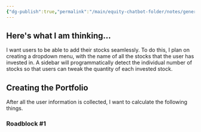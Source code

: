 ```yaml
---
{"dg-publish":true,"permalink":"/main/equity-chatbot-folder/notes/generating-the-portfolio/"}
---
```


## Here's what I am thinking...

I want users to be able to add their stocks seamlessly. To do this, I plan on creating a dropdown menu, with the name of all the stocks that the user has invested in. A sidebar will programmatically detect the individual number of stocks so that users can tweak the quantity of each invested stock. 

<style> .container {font-family: sans-serif; text-align: center;} .button-wrapper button {z-index: 1;height: 40px; width: 100px; margin: 10px;padding: 5px;} .excalidraw .App-menu_top .buttonList { display: flex;} .excalidraw-wrapper { height: 800px; margin: 50px; position: relative;} :root[dir="ltr"] .excalidraw .layer-ui__wrapper .zen-mode-transition.App-menu_bottom--transition-left {transform: none;} </style><script src="https://cdn.jsdelivr.net/npm/react@17/umd/react.production.min.js"></script><script src="https://cdn.jsdelivr.net/npm/react-dom@17/umd/react-dom.production.min.js"></script><script type="text/javascript" src="https://cdn.jsdelivr.net/npm/@excalidraw/excalidraw@0/dist/excalidraw.production.min.js"></script><div id="Drawing_2024-12-04_1952.48.excalidraw.md1"></div><script>(function(){const InitialData={"type":"excalidraw","version":2,"source":"https://github.com/zsviczian/obsidian-excalidraw-plugin/releases/tag/2.6.7","elements":[{"id":"qYZwBadkqXLs9NfVv8ftD","type":"rectangle","x":222.20001220703125,"y":103.5250015258789,"width":590.3999633789062,"height":392.0000305175781,"angle":0,"strokeColor":"#1e1e1e","backgroundColor":"transparent","fillStyle":"solid","strokeWidth":2,"strokeStyle":"solid","roughness":1,"opacity":100,"groupIds":[],"frameId":null,"index":"a0","roundness":{"type":3},"seed":1828692862,"version":209,"versionNonce":1946305662,"isDeleted":false,"boundElements":[{"id":"oobJTH4954EQYdxRG81jb","type":"arrow"},{"id":"sFvXDqvHIyNrO9wc5kAhC","type":"arrow"}],"updated":1733342371709,"link":null,"locked":false},{"id":"qIfpQ2if","type":"text","x":254.20001220703125,"y":133.92499542236328,"width":267.65985107421875,"height":25,"angle":0,"strokeColor":"#1e1e1e","backgroundColor":"transparent","fillStyle":"solid","strokeWidth":2,"strokeStyle":"solid","roughness":1,"opacity":100,"groupIds":[],"frameId":null,"index":"a1","roundness":null,"seed":1020562686,"version":28,"versionNonce":1667509182,"isDeleted":false,"boundElements":null,"updated":1733342071721,"link":null,"locked":false,"text":"Ekalavya Equity Dashboard","rawText":"Ekalavya Equity Dashboard","fontSize":20,"fontFamily":5,"textAlign":"left","verticalAlign":"top","containerId":null,"originalText":"Ekalavya Equity Dashboard","autoResize":true,"lineHeight":1.25},{"id":"nm9vRM1PMkxzmNvTqL9jK","type":"rectangle","x":256.60003662109375,"y":169.12499237060547,"width":537.6000366210938,"height":27.199996948242188,"angle":0,"strokeColor":"#1e1e1e","backgroundColor":"transparent","fillStyle":"solid","strokeWidth":2,"strokeStyle":"solid","roughness":1,"opacity":100,"groupIds":[],"frameId":null,"index":"a2","roundness":{"type":3},"seed":1873019902,"version":118,"versionNonce":35490494,"isDeleted":false,"boundElements":null,"updated":1733342076117,"link":null,"locked":false},{"id":"t7tXvuPZ","type":"text","x":274.20001220703125,"y":173.22501373291016,"width":204.23980712890625,"height":20,"angle":0,"strokeColor":"#1e1e1e","backgroundColor":"transparent","fillStyle":"solid","strokeWidth":2,"strokeStyle":"solid","roughness":1,"opacity":100,"groupIds":[],"frameId":null,"index":"a4","roundness":null,"seed":426816226,"version":98,"versionNonce":1167035810,"isDeleted":false,"boundElements":null,"updated":1733342151234,"link":null,"locked":false,"text":"Selectbox with multiselect","rawText":"Selectbox with multiselect","fontSize":16,"fontFamily":5,"textAlign":"left","verticalAlign":"top","containerId":null,"originalText":"Selectbox with multiselect","autoResize":true,"lineHeight":1.25},{"id":"xQlogvnf_wGvX9hQVKIR7","type":"rectangle","x":325.40008544921875,"y":224.32498931884766,"width":376.79998779296875,"height":200,"angle":0,"strokeColor":"#1e1e1e","backgroundColor":"transparent","fillStyle":"solid","strokeWidth":2,"strokeStyle":"solid","roughness":1,"opacity":100,"groupIds":[],"frameId":null,"index":"a5","roundness":{"type":3},"seed":1433384382,"version":164,"versionNonce":1336938274,"isDeleted":false,"boundElements":[],"updated":1733342255304,"link":null,"locked":false},{"id":"DSY8bqeW","type":"text","x":431.800048828125,"y":307.5250015258789,"width":182.3677978515625,"height":20,"angle":0,"strokeColor":"#1e1e1e","backgroundColor":"transparent","fillStyle":"solid","strokeWidth":2,"strokeStyle":"solid","roughness":1,"opacity":100,"groupIds":[],"frameId":null,"index":"a6","roundness":null,"seed":240955490,"version":114,"versionNonce":1157522402,"isDeleted":false,"boundElements":null,"updated":1733342198985,"link":null,"locked":false,"text":"Portfolio blah blah blah","rawText":"Portfolio blah blah blah","fontSize":16,"fontFamily":5,"textAlign":"left","verticalAlign":"top","containerId":null,"originalText":"Portfolio blah blah blah","autoResize":true,"lineHeight":1.25},{"id":"oobJTH4954EQYdxRG81jb","type":"arrow","x":741.4000244140625,"y":417.9248733520508,"width":2.39996337890625,"height":66.40008544921875,"angle":0,"strokeColor":"#1e1e1e","backgroundColor":"transparent","fillStyle":"solid","strokeWidth":2,"strokeStyle":"solid","roughness":1,"opacity":100,"groupIds":[],"frameId":null,"index":"a7","roundness":{"type":2},"seed":13937534,"version":576,"versionNonce":894982626,"isDeleted":false,"boundElements":[{"type":"text","id":"eZj2VzpA"}],"updated":1733342274386,"link":null,"locked":false,"points":[[0,0],[-2.39996337890625,66.40008544921875]],"lastCommittedPoint":null,"startBinding":null,"endBinding":{"elementId":"qYZwBadkqXLs9NfVv8ftD","focus":0.7551816165197536,"gap":1,"fixedPoint":null},"startArrowhead":null,"endArrowhead":"arrow","elbowed":false},{"id":"eZj2VzpA","type":"text","x":674.564094543457,"y":441.12491607666016,"width":131.2718963623047,"height":20,"angle":0,"strokeColor":"#1e1e1e","backgroundColor":"transparent","fillStyle":"solid","strokeWidth":2,"strokeStyle":"solid","roughness":1,"opacity":100,"groupIds":[],"frameId":null,"index":"a8","roundness":null,"seed":123360226,"version":19,"versionNonce":249944802,"isDeleted":false,"boundElements":null,"updated":1733342255321,"link":null,"locked":false,"text":"Rest down there","rawText":"Rest down there","fontSize":16,"fontFamily":5,"textAlign":"center","verticalAlign":"middle","containerId":"oobJTH4954EQYdxRG81jb","originalText":"Rest down there","autoResize":true,"lineHeight":1.25},{"id":"8SAXYU7flC9vc79nliEIX","type":"rectangle","x":228.60012817382812,"y":605.9249801635742,"width":590.3999633789062,"height":392.0000305175781,"angle":0,"strokeColor":"#1e1e1e","backgroundColor":"transparent","fillStyle":"solid","strokeWidth":2,"strokeStyle":"solid","roughness":1,"opacity":100,"groupIds":[],"frameId":null,"index":"aA","roundness":{"type":3},"seed":1915744958,"version":361,"versionNonce":1136508158,"isDeleted":false,"boundElements":[{"id":"sFvXDqvHIyNrO9wc5kAhC","type":"arrow"}],"updated":1733342371709,"link":null,"locked":false},{"id":"GBOS8ygo","type":"text","x":260.6001281738281,"y":636.3249740600586,"width":267.65985107421875,"height":25,"angle":0,"strokeColor":"#1e1e1e","backgroundColor":"transparent","fillStyle":"solid","strokeWidth":2,"strokeStyle":"solid","roughness":1,"opacity":100,"groupIds":[],"frameId":null,"index":"aB","roundness":null,"seed":1600056062,"version":146,"versionNonce":1402584190,"isDeleted":false,"boundElements":[],"updated":1733342357933,"link":null,"locked":false,"text":"Ekalavya Equity Dashboard","rawText":"Ekalavya Equity Dashboard","fontSize":20,"fontFamily":5,"textAlign":"left","verticalAlign":"top","containerId":null,"originalText":"Ekalavya Equity Dashboard","autoResize":true,"lineHeight":1.25},{"id":"RAwg_jWiO3oDpLK4RV_Oe","type":"rectangle","x":263.0001525878906,"y":671.5249710083008,"width":537.6000366210938,"height":27.199996948242188,"angle":0,"strokeColor":"#1e1e1e","backgroundColor":"transparent","fillStyle":"solid","strokeWidth":2,"strokeStyle":"solid","roughness":1,"opacity":100,"groupIds":[],"frameId":null,"index":"aC","roundness":{"type":3},"seed":1954863934,"version":236,"versionNonce":208239806,"isDeleted":false,"boundElements":[],"updated":1733342357933,"link":null,"locked":false},{"id":"oR4MWlYj","type":"text","x":280.6001281738281,"y":675.6249923706055,"width":204.23980712890625,"height":20,"angle":0,"strokeColor":"#1e1e1e","backgroundColor":"transparent","fillStyle":"solid","strokeWidth":2,"strokeStyle":"solid","roughness":1,"opacity":100,"groupIds":[],"frameId":null,"index":"aD","roundness":null,"seed":134398846,"version":216,"versionNonce":1305949438,"isDeleted":false,"boundElements":[],"updated":1733342357933,"link":null,"locked":false,"text":"Selectbox with multiselect","rawText":"Selectbox with multiselect","fontSize":16,"fontFamily":5,"textAlign":"left","verticalAlign":"top","containerId":null,"originalText":"Selectbox with multiselect","autoResize":true,"lineHeight":1.25},{"id":"gG0qym9ZRjwwAqH3hqpHP","type":"rectangle","x":331.8002014160156,"y":726.724967956543,"width":376.79998779296875,"height":200,"angle":0,"strokeColor":"#1e1e1e","backgroundColor":"transparent","fillStyle":"solid","strokeWidth":2,"strokeStyle":"solid","roughness":1,"opacity":100,"groupIds":[],"frameId":null,"index":"aE","roundness":{"type":3},"seed":2082055102,"version":282,"versionNonce":1097065790,"isDeleted":false,"boundElements":[],"updated":1733342357933,"link":null,"locked":false},{"id":"pWqvx9vt","type":"text","x":438.2001647949219,"y":809.9249801635742,"width":182.3677978515625,"height":20,"angle":0,"strokeColor":"#1e1e1e","backgroundColor":"transparent","fillStyle":"solid","strokeWidth":2,"strokeStyle":"solid","roughness":1,"opacity":100,"groupIds":[],"frameId":null,"index":"aF","roundness":null,"seed":1122663422,"version":232,"versionNonce":946900350,"isDeleted":false,"boundElements":[],"updated":1733342357933,"link":null,"locked":false,"text":"Portfolio blah blah blah","rawText":"Portfolio blah blah blah","fontSize":16,"fontFamily":5,"textAlign":"left","verticalAlign":"top","containerId":null,"originalText":"Portfolio blah blah blah","autoResize":true,"lineHeight":1.25},{"id":"sFvXDqvHIyNrO9wc5kAhC","type":"arrow","x":515.7999877929688,"y":518.9249954223633,"width":1.60003662109375,"height":65.60000610351562,"angle":0,"strokeColor":"#1e1e1e","backgroundColor":"transparent","fillStyle":"solid","strokeWidth":2,"strokeStyle":"solid","roughness":1,"opacity":100,"groupIds":[],"frameId":null,"index":"aM","roundness":{"type":2},"seed":1441646078,"version":56,"versionNonce":92641250,"isDeleted":false,"boundElements":[],"updated":1733342373798,"link":null,"locked":false,"points":[[0,0],[1.60003662109375,65.60000610351562]],"lastCommittedPoint":null,"startBinding":{"elementId":"qYZwBadkqXLs9NfVv8ftD","focus":0.02317265705460965,"gap":23.39996337890625,"fixedPoint":null},"endBinding":{"elementId":"8SAXYU7flC9vc79nliEIX","focus":-0.003658655864015408,"gap":21.399978637695312,"fixedPoint":null},"startArrowhead":null,"endArrowhead":"arrow","elbowed":false},{"id":"gy7ieVPiSzKK-hnCbdHAm","type":"rectangle","x":228.60003662109375,"y":606.5250015258789,"width":203.199951171875,"height":391.1999816894531,"angle":0,"strokeColor":"#1e1e1e","backgroundColor":"#ffffff","fillStyle":"solid","strokeWidth":2,"strokeStyle":"solid","roughness":1,"opacity":100,"groupIds":[],"frameId":null,"index":"aO","roundness":{"type":3},"seed":1662097342,"version":317,"versionNonce":513195198,"isDeleted":false,"boundElements":[{"id":"HCcEdjDj8npkLHR-ak36Y","type":"arrow"}],"updated":1733342590591,"link":null,"locked":false},{"id":"L79mxd4E","type":"text","x":259,"y":647.3249893188477,"width":58.22395324707031,"height":20,"angle":0,"strokeColor":"#1e1e1e","backgroundColor":"#ffffff","fillStyle":"solid","strokeWidth":2,"strokeStyle":"solid","roughness":1,"opacity":100,"groupIds":[],"frameId":null,"index":"aP","roundness":null,"seed":1567691646,"version":11,"versionNonce":1253361342,"isDeleted":false,"boundElements":[{"id":"HCcEdjDj8npkLHR-ak36Y","type":"arrow"}],"updated":1733342535222,"link":null,"locked":false,"text":"Sidebar","rawText":"Sidebar","fontSize":16,"fontFamily":5,"textAlign":"left","verticalAlign":"top","containerId":null,"originalText":"Sidebar","autoResize":true,"lineHeight":1.25},{"id":"QbBtSMDCIsdGdh03McSZ-","type":"line","x":249.4000244140625,"y":681.7250137329102,"width":156.79998779296875,"height":0.800018310546875,"angle":0,"strokeColor":"#1e1e1e","backgroundColor":"#ffffff","fillStyle":"solid","strokeWidth":2,"strokeStyle":"solid","roughness":1,"opacity":100,"groupIds":[],"frameId":null,"index":"aQ","roundness":{"type":2},"seed":1594489058,"version":54,"versionNonce":75892258,"isDeleted":false,"boundElements":null,"updated":1733342419377,"link":null,"locked":false,"points":[[0,0],[156.79998779296875,-0.800018310546875]],"lastCommittedPoint":null,"startBinding":null,"endBinding":null,"startArrowhead":null,"endArrowhead":null},{"id":"GV6LdinWaMRueLoUxUxqS","type":"ellipse","x":323,"y":672.1250076293945,"width":22.4000244140625,"height":21.600006103515625,"angle":0,"strokeColor":"#f08c00","backgroundColor":"#ffec99","fillStyle":"solid","strokeWidth":2,"strokeStyle":"solid","roughness":1,"opacity":100,"groupIds":[],"frameId":null,"index":"aR","roundness":{"type":2},"seed":1139077602,"version":46,"versionNonce":1249799138,"isDeleted":false,"boundElements":null,"updated":1733342432299,"link":null,"locked":false},{"id":"HCcEdjDj8npkLHR-ak36Y","type":"arrow","x":153.03707972186896,"y":603.3249893188477,"width":97.96298131328729,"height":76,"angle":0,"strokeColor":"#f08c00","backgroundColor":"#ffec99","fillStyle":"solid","strokeWidth":2,"strokeStyle":"solid","roughness":1,"opacity":100,"groupIds":[],"frameId":null,"index":"aS","roundness":{"type":2},"seed":99230590,"version":767,"versionNonce":1396269054,"isDeleted":false,"boundElements":[],"updated":1733342781861,"link":null,"locked":false,"points":[[0,0],[7.562895864068537,44.79998779296875],[45.16287145000604,64.80001831054688],[97.96298131328729,76]],"lastCommittedPoint":[106.4000244140625,59.20001220703125],"startBinding":{"elementId":"YO92Wt7s","focus":0.23093114635269416,"gap":14.399993896484375,"fixedPoint":null},"endBinding":{"elementId":"L79mxd4E","focus":-1.8467847376734683,"gap":12,"fixedPoint":null},"startArrowhead":null,"endArrowhead":"arrow","elbowed":false},{"id":"YO92Wt7s","type":"text","x":65.18399047851562,"y":548.9249954223633,"width":215.39178466796875,"height":40,"angle":0,"strokeColor":"#1e1e1e","backgroundColor":"#ffec99","fillStyle":"solid","strokeWidth":2,"strokeStyle":"solid","roughness":1,"opacity":100,"groupIds":[],"frameId":null,"index":"aU","roundness":null,"seed":1844189374,"version":217,"versionNonce":1330163774,"isDeleted":false,"boundElements":[{"id":"HCcEdjDj8npkLHR-ak36Y","type":"arrow"}],"updated":1733342807551,"link":null,"locked":false,"text":"Time Slider\n(to calculate total returns)","rawText":"Time Slider\n(to calculate total returns)","fontSize":16,"fontFamily":5,"textAlign":"center","verticalAlign":"top","containerId":null,"originalText":"Time Slider\n(to calculate total returns)","autoResize":true,"lineHeight":1.25},{"id":"ZvgDinslvYd0Y-La8dFja","type":"rectangle","x":259,"y":746.5250015258789,"width":156.79998779296875,"height":21.600006103515625,"angle":0,"strokeColor":"#1e1e1e","backgroundColor":"#ffec99","fillStyle":"solid","strokeWidth":2,"strokeStyle":"solid","roughness":1,"opacity":100,"groupIds":[],"frameId":null,"index":"aV","roundness":{"type":3},"seed":72112510,"version":81,"versionNonce":307068898,"isDeleted":false,"boundElements":[{"id":"QHsbfM-JSnMQTLJ0yDN3q","type":"arrow"}],"updated":1733342732217,"link":null,"locked":false},{"id":"bFzVxiIq","type":"text","x":269.12403869628906,"y":748.9249954223633,"width":107.75192260742188,"height":20,"angle":0,"strokeColor":"#1e1e1e","backgroundColor":"#ffec99","fillStyle":"solid","strokeWidth":2,"strokeStyle":"solid","roughness":1,"opacity":100,"groupIds":[],"frameId":null,"index":"aW","roundness":null,"seed":458735394,"version":44,"versionNonce":684282914,"isDeleted":false,"boundElements":null,"updated":1733342571259,"link":null,"locked":false,"text":"Number Select","rawText":"Number Select","fontSize":16,"fontFamily":5,"textAlign":"center","verticalAlign":"top","containerId":null,"originalText":"Number Select","autoResize":true,"lineHeight":1.25},{"id":"7oljeveR","type":"text","x":254.16803741455078,"y":721.7250137329102,"width":46.46397399902344,"height":20,"angle":0,"strokeColor":"#1e1e1e","backgroundColor":"#ffec99","fillStyle":"solid","strokeWidth":2,"strokeStyle":"solid","roughness":1,"opacity":100,"groupIds":[],"frameId":null,"index":"aX","roundness":null,"seed":1110979490,"version":18,"versionNonce":2092543778,"isDeleted":false,"boundElements":null,"updated":1733342583442,"link":null,"locked":false,"text":"Stock","rawText":"Stock","fontSize":16,"fontFamily":5,"textAlign":"center","verticalAlign":"top","containerId":null,"originalText":"Stock","autoResize":true,"lineHeight":1.25},{"id":"i9v4btRPcj7lobKgVr-6w","type":"rectangle","x":261.41601181030273,"y":809.3250045776367,"width":156.79998779296875,"height":21.600006103515625,"angle":0,"strokeColor":"#1e1e1e","backgroundColor":"#ffec99","fillStyle":"solid","strokeWidth":2,"strokeStyle":"solid","roughness":1,"opacity":100,"groupIds":[],"frameId":null,"index":"aY","roundness":{"type":3},"seed":1456971518,"version":123,"versionNonce":487702270,"isDeleted":false,"boundElements":[],"updated":1733342604273,"link":null,"locked":false},{"id":"aLXJkiJd","type":"text","x":271.5400505065918,"y":811.7249984741211,"width":107.75192260742188,"height":20,"angle":0,"strokeColor":"#1e1e1e","backgroundColor":"#ffec99","fillStyle":"solid","strokeWidth":2,"strokeStyle":"solid","roughness":1,"opacity":100,"groupIds":[],"frameId":null,"index":"aZ","roundness":null,"seed":1657212734,"version":88,"versionNonce":886228002,"isDeleted":false,"boundElements":[{"id":"pH8S_QOee4Jf7lPTclUTm","type":"arrow"}],"updated":1733342699401,"link":null,"locked":false,"text":"Number Select","rawText":"Number Select","fontSize":16,"fontFamily":5,"textAlign":"center","verticalAlign":"top","containerId":null,"originalText":"Number Select","autoResize":true,"lineHeight":1.25},{"id":"oGMl9WYf","type":"text","x":256.5840492248535,"y":784.525016784668,"width":46.46397399902344,"height":20,"angle":0,"strokeColor":"#1e1e1e","backgroundColor":"#ffec99","fillStyle":"solid","strokeWidth":2,"strokeStyle":"solid","roughness":1,"opacity":100,"groupIds":[],"frameId":null,"index":"aa","roundness":null,"seed":1474197374,"version":61,"versionNonce":772839294,"isDeleted":false,"boundElements":[],"updated":1733342604273,"link":null,"locked":false,"text":"Stock","rawText":"Stock","fontSize":16,"fontFamily":5,"textAlign":"center","verticalAlign":"top","containerId":null,"originalText":"Stock","autoResize":true,"lineHeight":1.25},{"id":"qW5oX-aepq2B4o5IiB_PT","type":"rectangle","x":258.2159996032715,"y":877.3250045776367,"width":156.79998779296875,"height":21.600006103515625,"angle":0,"strokeColor":"#1e1e1e","backgroundColor":"#ffec99","fillStyle":"solid","strokeWidth":2,"strokeStyle":"solid","roughness":1,"opacity":100,"groupIds":[],"frameId":null,"index":"aj","roundness":{"type":3},"seed":300195902,"version":162,"versionNonce":776138046,"isDeleted":false,"boundElements":[],"updated":1733342607939,"link":null,"locked":false},{"id":"ygg4qmO1","type":"text","x":268.34003829956055,"y":879.7249984741211,"width":107.75192260742188,"height":20,"angle":0,"strokeColor":"#1e1e1e","backgroundColor":"#ffec99","fillStyle":"solid","strokeWidth":2,"strokeStyle":"solid","roughness":1,"opacity":100,"groupIds":[],"frameId":null,"index":"ak","roundness":null,"seed":1327622270,"version":126,"versionNonce":1143903614,"isDeleted":false,"boundElements":[],"updated":1733342607939,"link":null,"locked":false,"text":"Number Select","rawText":"Number Select","fontSize":16,"fontFamily":5,"textAlign":"center","verticalAlign":"top","containerId":null,"originalText":"Number Select","autoResize":true,"lineHeight":1.25},{"id":"fPWom08j","type":"text","x":253.38403701782227,"y":852.525016784668,"width":46.46397399902344,"height":20,"angle":0,"strokeColor":"#1e1e1e","backgroundColor":"#ffec99","fillStyle":"solid","strokeWidth":2,"strokeStyle":"solid","roughness":1,"opacity":100,"groupIds":[],"frameId":null,"index":"al","roundness":null,"seed":1040984254,"version":101,"versionNonce":1029166242,"isDeleted":false,"boundElements":[{"id":"o_0w64Xr8Eihgagg0-7JM","type":"arrow"}],"updated":1733342717324,"link":null,"locked":false,"text":"Stock","rawText":"Stock","fontSize":16,"fontFamily":5,"textAlign":"center","verticalAlign":"top","containerId":null,"originalText":"Stock","autoResize":true,"lineHeight":1.25},{"id":"pH8S_QOee4Jf7lPTclUTm","type":"arrow","x":120.96657549537122,"y":732.8107242235307,"width":136.63891851035436,"height":88.14542416983545,"angle":0,"strokeColor":"#f08c00","backgroundColor":"#ffec99","fillStyle":"solid","strokeWidth":2,"strokeStyle":"solid","roughness":1,"opacity":100,"groupIds":[],"frameId":null,"index":"ay","roundness":{"type":2},"seed":526014114,"version":943,"versionNonce":1234261218,"isDeleted":false,"boundElements":[],"updated":1733342706533,"link":null,"locked":false,"points":[[0,0],[53.179028167300885,31.78704750826728],[82.10371023010407,74.34282794854721],[136.63891851035436,88.14542416983545]],"lastCommittedPoint":null,"startBinding":null,"endBinding":{"elementId":"aLXJkiJd","focus":-0.693596210221283,"gap":13.934556500866222,"fixedPoint":null},"startArrowhead":null,"endArrowhead":"arrow","elbowed":false},{"id":"o_0w64Xr8Eihgagg0-7JM","type":"arrow","x":122.9959760112518,"y":736.3266069734085,"width":127.09610887235402,"height":149.74002804025997,"angle":0,"strokeColor":"#f08c00","backgroundColor":"#ffec99","fillStyle":"solid","strokeWidth":2,"strokeStyle":"solid","roughness":1,"opacity":100,"groupIds":[],"frameId":null,"index":"az","roundness":{"type":2},"seed":712600190,"version":1097,"versionNonce":1998987682,"isDeleted":false,"boundElements":[],"updated":1733342722630,"link":null,"locked":false,"points":[[0,0],[50.576479822702765,31.787047508267165],[52.607699014000104,119.45436088756912],[127.09610887235402,149.74002804025997]],"lastCommittedPoint":null,"startBinding":null,"endBinding":{"elementId":"fPWom08j","focus":-1.7652106534894119,"gap":13.541618229000505,"fixedPoint":null},"startArrowhead":null,"endArrowhead":"arrow","elbowed":false},{"id":"QHsbfM-JSnMQTLJ0yDN3q","type":"arrow","x":124.68373309033473,"y":736.57811010381,"width":119.28839765132273,"height":33.56894177109223,"angle":0,"strokeColor":"#f08c00","backgroundColor":"#ffec99","fillStyle":"solid","strokeWidth":2,"strokeStyle":"solid","roughness":1,"opacity":100,"groupIds":[],"frameId":null,"index":"b00","roundness":{"type":2},"seed":1455874494,"version":1482,"versionNonce":2092069502,"isDeleted":false,"boundElements":[],"updated":1733342745477,"link":null,"locked":false,"points":[[0,0],[27.153213785134938,15.303976576864557],[50.872666784268006,33.56894177109223],[119.28839765132273,21.345657422977638]],"lastCommittedPoint":null,"startBinding":null,"endBinding":{"elementId":"ZvgDinslvYd0Y-La8dFja","focus":0.6487352337052629,"gap":15.027869258342548,"fixedPoint":null},"startArrowhead":null,"endArrowhead":"arrow","elbowed":false},{"id":"XrwQ4ikG","type":"text","x":-39.061368701316326,"y":686.8776240130535,"width":237.33580017089844,"height":40,"angle":0,"strokeColor":"#1e1e1e","backgroundColor":"#ffec99","fillStyle":"solid","strokeWidth":1,"strokeStyle":"solid","roughness":1,"opacity":100,"groupIds":[],"frameId":null,"index":"b01","roundness":null,"seed":951623714,"version":134,"versionNonce":1186706558,"isDeleted":false,"boundElements":null,"updated":1733342773171,"link":null,"locked":false,"text":"Number of Counters \nmatches the number of stocks","rawText":"Number of Counters \nmatches the number of stocks","fontSize":16,"fontFamily":5,"textAlign":"center","verticalAlign":"top","containerId":null,"originalText":"Number of Counters \nmatches the number of stocks","autoResize":true,"lineHeight":1.25},{"id":"UHDZ1dBscHk4me-cEgg7b","type":"arrow","x":742.2001037597656,"y":891.5248641967773,"width":432.21837936434486,"height":6.040240380607315,"angle":0,"strokeColor":"#1e1e1e","backgroundColor":"transparent","fillStyle":"solid","strokeWidth":2,"strokeStyle":"solid","roughness":1,"opacity":100,"groupIds":[],"frameId":null,"index":"am","roundness":{"type":2},"seed":1651919934,"version":825,"versionNonce":142784894,"isDeleted":true,"boundElements":[],"updated":1733342605555,"link":null,"locked":false,"points":[[0,0],[-432.21837936434486,-6.040240380607315]],"lastCommittedPoint":null,"startBinding":null,"endBinding":{"elementId":"8SAXYU7flC9vc79nliEIX","focus":0.7324470266201638,"gap":1,"fixedPoint":null},"startArrowhead":null,"endArrowhead":"arrow","elbowed":false},{"id":"2IZEUjoX","type":"text","x":738.4648912371558,"y":896.3327400936003,"width":6.399993896484375,"height":20,"angle":0,"strokeColor":"#1e1e1e","backgroundColor":"transparent","fillStyle":"solid","strokeWidth":2,"strokeStyle":"solid","roughness":1,"opacity":100,"groupIds":[],"frameId":null,"index":"an","roundness":null,"seed":2023625854,"version":27,"versionNonce":1094591842,"isDeleted":true,"boundElements":[],"updated":1733342605555,"link":null,"locked":false,"text":"","rawText":"","fontSize":16,"fontFamily":5,"textAlign":"center","verticalAlign":"middle","containerId":"UHDZ1dBscHk4me-cEgg7b","originalText":"","autoResize":true,"lineHeight":1.25},{"id":"uOmM6h4o","type":"text","x":287,"y":183.5250015258789,"width":8,"height":25,"angle":0,"strokeColor":"#1e1e1e","backgroundColor":"transparent","fillStyle":"solid","strokeWidth":2,"strokeStyle":"solid","roughness":1,"opacity":100,"groupIds":[],"frameId":null,"index":"ao","roundness":null,"seed":1306100478,"version":6,"versionNonce":355129790,"isDeleted":true,"boundElements":null,"updated":1733342605555,"link":null,"locked":false,"text":"","rawText":"","fontSize":20,"fontFamily":5,"textAlign":"left","verticalAlign":"top","containerId":null,"originalText":"","autoResize":true,"lineHeight":1.25},{"id":"65Y6dDVr","type":"text","x":737.0000457763672,"y":441.12491607666016,"width":6.399993896484375,"height":20,"angle":0,"strokeColor":"#1e1e1e","backgroundColor":"transparent","fillStyle":"solid","strokeWidth":2,"strokeStyle":"solid","roughness":1,"opacity":100,"groupIds":[],"frameId":null,"index":"ap","roundness":null,"seed":1761636514,"version":6,"versionNonce":1255614754,"isDeleted":true,"boundElements":null,"updated":1733342605555,"link":null,"locked":false,"text":"","rawText":"","fontSize":16,"fontFamily":5,"textAlign":"center","verticalAlign":"middle","containerId":null,"originalText":"","autoResize":true,"lineHeight":1.25},{"id":"uYhQJWRYaxXO7sqdbvhAv","type":"arrow","x":509.4000244140625,"y":514.9249954223633,"width":164.79998779296875,"height":88,"angle":0,"strokeColor":"#1e1e1e","backgroundColor":"transparent","fillStyle":"solid","strokeWidth":2,"strokeStyle":"solid","roughness":1,"opacity":100,"groupIds":[],"frameId":null,"index":"aq","roundness":{"type":2},"seed":309234494,"version":305,"versionNonce":1348792830,"isDeleted":true,"boundElements":[],"updated":1733342605555,"link":null,"locked":false,"points":[[0,0],[2.39996337890625,69.60000610351562],[-0.79998779296875,84.80001831054688],[77.5999755859375,-3.199981689453125],[164,20]],"lastCommittedPoint":[164,20],"startBinding":null,"endBinding":null,"startArrowhead":null,"endArrowhead":"arrow","elbowed":false},{"id":"HVWsDkkY","type":"text","x":505.40003967285156,"y":589.7250137329102,"width":6.399993896484375,"height":20,"angle":0,"strokeColor":"#1e1e1e","backgroundColor":"transparent","fillStyle":"solid","strokeWidth":2,"strokeStyle":"solid","roughness":1,"opacity":100,"groupIds":[],"frameId":null,"index":"ar","roundness":null,"seed":5589630,"version":5,"versionNonce":169456866,"isDeleted":true,"boundElements":null,"updated":1733342605555,"link":null,"locked":false,"text":"","rawText":"","fontSize":16,"fontFamily":5,"textAlign":"center","verticalAlign":"middle","containerId":"uYhQJWRYaxXO7sqdbvhAv","originalText":"","autoResize":true,"lineHeight":1.25},{"id":"4BmMbDag","type":"text","x":513.4000091552734,"y":541.7249984741211,"width":6.399993896484375,"height":20,"angle":0,"strokeColor":"#1e1e1e","backgroundColor":"transparent","fillStyle":"solid","strokeWidth":2,"strokeStyle":"solid","roughness":1,"opacity":100,"groupIds":[],"frameId":null,"index":"as","roundness":null,"seed":1710271650,"version":5,"versionNonce":87163454,"isDeleted":true,"boundElements":null,"updated":1733342605555,"link":null,"locked":false,"text":"","rawText":"","fontSize":16,"fontFamily":5,"textAlign":"center","verticalAlign":"middle","containerId":"sFvXDqvHIyNrO9wc5kAhC","originalText":"","autoResize":true,"lineHeight":1.25},{"id":"y0vxdKGV","type":"text","x":202.52169994357976,"y":694.0844138536388,"width":6.399993896484375,"height":20,"angle":0,"strokeColor":"#f08c00","backgroundColor":"#ffec99","fillStyle":"solid","strokeWidth":2,"strokeStyle":"solid","roughness":1,"opacity":100,"groupIds":[],"frameId":null,"index":"at","roundness":null,"seed":272759714,"version":5,"versionNonce":546621602,"isDeleted":true,"boundElements":null,"updated":1733342605555,"link":null,"locked":false,"text":"","rawText":"","fontSize":16,"fontFamily":5,"textAlign":"center","verticalAlign":"middle","containerId":"HCcEdjDj8npkLHR-ak36Y","originalText":"","autoResize":true,"lineHeight":1.25},{"id":"tQECEp7haYkbI6zxZP6nK","type":"freedraw","x":395,"y":625.525032043457,"width":19.20001220703125,"height":20,"angle":0,"strokeColor":"#1e1e1e","backgroundColor":"#ffec99","fillStyle":"solid","strokeWidth":2,"strokeStyle":"solid","roughness":1,"opacity":100,"groupIds":[],"frameId":null,"index":"au","roundness":null,"seed":731602494,"version":23,"versionNonce":1710983586,"isDeleted":true,"boundElements":null,"updated":1733342637987,"link":null,"locked":false,"points":[[0,0],[1.60003662109375,1.5999755859375],[3.20001220703125,3.199951171875],[6.4000244140625,6.39996337890625],[8,8],[9.60003662109375,9.5999755859375],[10.4000244140625,10.39996337890625],[10.4000244140625,11.199951171875],[11.20001220703125,12.79998779296875],[12,12.79998779296875],[12.79998779296875,14.39996337890625],[13.60003662109375,15.199951171875],[15.20001220703125,15.199951171875],[15.20001220703125,16.79998779296875],[16,17.5999755859375],[16.79998779296875,17.5999755859375],[17.60003662109375,18.39996337890625],[18.4000244140625,19.199951171875],[19.20001220703125,20],[18.4000244140625,20],[18.4000244140625,20]],"pressures":[],"simulatePressure":true,"lastCommittedPoint":[18.4000244140625,20]},{"id":"7HHHLUzPEGqsV44ADHgLe","type":"freedraw","x":392.60003662109375,"y":623.9249954223633,"width":15.199951171875,"height":18.4000244140625,"angle":0,"strokeColor":"#1e1e1e","backgroundColor":"#ffec99","fillStyle":"solid","strokeWidth":1,"strokeStyle":"solid","roughness":1,"opacity":100,"groupIds":[],"frameId":null,"index":"av","roundness":null,"seed":905509310,"version":19,"versionNonce":2140777022,"isDeleted":true,"boundElements":null,"updated":1733342651298,"link":null,"locked":false,"points":[[0,0],[1.5999755859375,2.4000244140625],[3.199951171875,4],[5.5999755859375,6.4000244140625],[6.39996337890625,8],[8,9.60003662109375],[8.79998779296875,11.20001220703125],[10.39996337890625,13.60003662109375],[11.199951171875,14.4000244140625],[12,14.4000244140625],[12,15.20001220703125],[12.79998779296875,16],[13.5999755859375,16.79998779296875],[13.5999755859375,17.60003662109375],[14.39996337890625,17.60003662109375],[15.199951171875,18.4000244140625],[15.199951171875,18.4000244140625]],"pressures":[],"simulatePressure":true,"lastCommittedPoint":[15.199951171875,18.4000244140625]},{"id":"t2SyslCcsB_6WzFVSl-CW","type":"freedraw","x":411.79998779296875,"y":619.1250076293945,"width":20,"height":24,"angle":0,"strokeColor":"#1e1e1e","backgroundColor":"#ffec99","fillStyle":"solid","strokeWidth":1,"strokeStyle":"solid","roughness":1,"opacity":100,"groupIds":[],"frameId":null,"index":"aw","roundness":null,"seed":301229730,"version":43,"versionNonce":681679358,"isDeleted":true,"boundElements":null,"updated":1733342651144,"link":null,"locked":false,"points":[[0,0],[-0.79998779296875,0.79998779296875],[-0.79998779296875,1.5999755859375],[-1.5999755859375,3.20001220703125],[-2.39996337890625,3.20001220703125],[-2.39996337890625,4],[-3.199951171875,4],[-4,4.79998779296875],[-4.79998779296875,4.79998779296875],[-5.5999755859375,5.5999755859375],[-6.39996337890625,5.5999755859375],[-7.199951171875,6.4000244140625],[-8,7.20001220703125],[-8.79998779296875,8],[-9.5999755859375,8.79998779296875],[-9.5999755859375,9.5999755859375],[-10.39996337890625,10.4000244140625],[-11.199951171875,10.4000244140625],[-11.199951171875,12],[-11.199951171875,12.79998779296875],[-12,12.79998779296875],[-12.79998779296875,13.5999755859375],[-12.79998779296875,14.4000244140625],[-13.5999755859375,14.4000244140625],[-13.5999755859375,15.20001220703125],[-14.39996337890625,15.20001220703125],[-14.39996337890625,16],[-15.199951171875,16],[-16,16.79998779296875],[-16.79998779296875,16.79998779296875],[-17.5999755859375,17.5999755859375],[-17.5999755859375,18.4000244140625],[-18.39996337890625,19.20001220703125],[-18.39996337890625,20],[-18.39996337890625,21.5999755859375],[-19.199951171875,21.5999755859375],[-19.199951171875,22.4000244140625],[-19.199951171875,23.20001220703125],[-19.199951171875,24],[-20,24],[-20,24]],"pressures":[],"simulatePressure":true,"lastCommittedPoint":[-20,24]},{"id":"aW8ItqUDTvP_MrWPtNzpD","type":"arrow","x":471,"y":788.9249954223633,"width":185.5999755859375,"height":0,"angle":0,"strokeColor":"#1e1e1e","backgroundColor":"#ffec99","fillStyle":"solid","strokeWidth":1,"strokeStyle":"solid","roughness":1,"opacity":100,"groupIds":[],"frameId":null,"index":"ax","roundness":{"type":2},"seed":363180670,"version":71,"versionNonce":1985874814,"isDeleted":true,"boundElements":null,"updated":1733342668067,"link":null,"locked":false,"points":[[0,0],[185.5999755859375,0]],"lastCommittedPoint":null,"startBinding":null,"endBinding":null,"startArrowhead":null,"endArrowhead":"arrow","elbowed":false}],"appState":{"theme":"dark","viewBackgroundColor":"#ffffff","currentItemStrokeColor":"#1e1e1e","currentItemBackgroundColor":"#ffec99","currentItemFillStyle":"solid","currentItemStrokeWidth":1,"currentItemStrokeStyle":"solid","currentItemRoughness":1,"currentItemOpacity":100,"currentItemFontFamily":5,"currentItemFontSize":16,"currentItemTextAlign":"center","currentItemStartArrowhead":null,"currentItemEndArrowhead":"arrow","currentItemArrowType":"round","scrollX":354.74191856425114,"scrollY":82.47704533366311,"zoom":{"value":0.636451},"currentItemRoundness":"round","gridSize":20,"gridStep":5,"gridModeEnabled":false,"gridColor":{"Bold":"#cccccc","Regular":"#e5e5e5"},"currentStrokeOptions":null,"frameRendering":{"enabled":true,"clip":true,"name":true,"outline":true},"objectsSnapModeEnabled":false,"activeTool":{"type":"selection","customType":null,"locked":false,"lastActiveTool":null}},"files":{}};InitialData.scrollToContent=true;App=()=>{const e=React.useRef(null),t=React.useRef(null),[n,i]=React.useState({width:void 0,height:void 0});return React.useEffect(()=>{i({width:t.current.getBoundingClientRect().width,height:t.current.getBoundingClientRect().height});const e=()=>{i({width:t.current.getBoundingClientRect().width,height:t.current.getBoundingClientRect().height})};return window.addEventListener("resize",e),()=>window.removeEventListener("resize",e)},[t]),React.createElement(React.Fragment,null,React.createElement("div",{className:"excalidraw-wrapper",ref:t},React.createElement(ExcalidrawLib.Excalidraw,{ref:e,width:n.width,height:n.height,initialData:InitialData,viewModeEnabled:!0,zenModeEnabled:!0,gridModeEnabled:!1})))},excalidrawWrapper=document.getElementById("Drawing_2024-12-04_1952.48.excalidraw.md1");ReactDOM.render(React.createElement(App),excalidrawWrapper);})();</script>



## Creating the Portfolio

After all the user information is collected, I want to calculate the following things. 

### Roadblock #1


